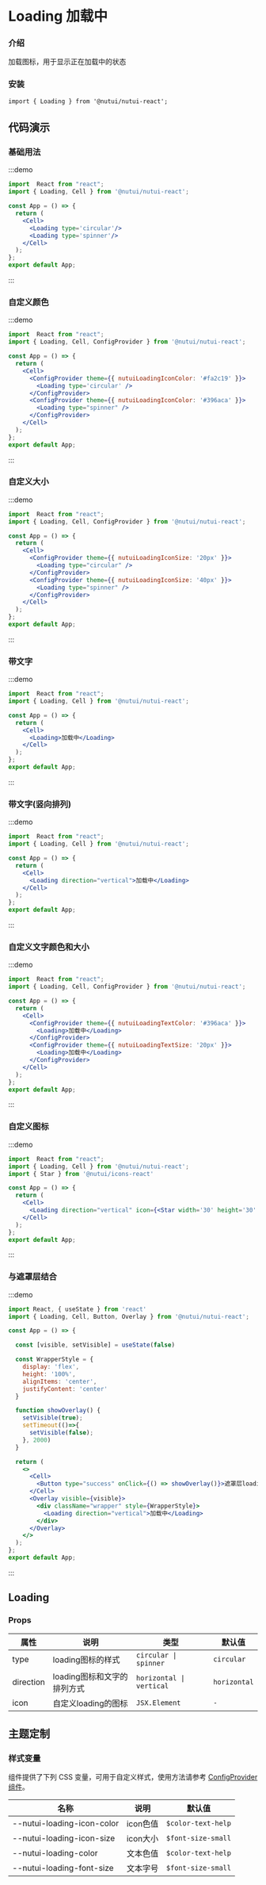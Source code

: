 # Loading 加载中

### 介绍

加载图标，用于显示正在加载中的状态

### 安装

```tsx
import { Loading } from '@nutui/nutui-react';
```

## 代码演示

### 基础用法

:::demo

```jsx
import  React from "react";
import { Loading, Cell } from '@nutui/nutui-react';

const App = () => {
  return (
    <Cell>
      <Loading type='circular'/>
      <Loading type='spinner'/>
    </Cell>
  );
};
export default App;
```

:::

### 自定义颜色

:::demo

```jsx
import  React from "react";
import { Loading, Cell, ConfigProvider } from '@nutui/nutui-react';

const App = () => {
  return (
    <Cell>
      <ConfigProvider theme={{ nutuiLoadingIconColor: '#fa2c19' }}>
        <Loading type='circular' />
      </ConfigProvider>
      <ConfigProvider theme={{ nutuiLoadingIconColor: '#396aca' }}>
        <Loading type="spinner" />
      </ConfigProvider>      
    </Cell>
  );
};
export default App;
```

:::

### 自定义大小

:::demo

```jsx
import  React from "react";
import { Loading, Cell, ConfigProvider } from '@nutui/nutui-react';

const App = () => {
  return (
    <Cell>
      <ConfigProvider theme={{ nutuiLoadingIconSize: '20px' }}>
        <Loading type="circular" />
      </ConfigProvider>
      <ConfigProvider theme={{ nutuiLoadingIconSize: '40px' }}>
        <Loading type="spinner" />
      </ConfigProvider>
    </Cell>
  );
};
export default App;
```

:::

### 带文字

:::demo

```jsx
import  React from "react";
import { Loading, Cell } from '@nutui/nutui-react';

const App = () => {
  return (
    <Cell>
      <Loading>加载中</Loading>
    </Cell>
  );
};
export default App;
```

:::

### 带文字(竖向排列)

:::demo

```jsx
import  React from "react";
import { Loading, Cell } from '@nutui/nutui-react';

const App = () => {
  return (
    <Cell>
      <Loading direction="vertical">加载中</Loading>
    </Cell>
  );
};
export default App;
```

:::

### 自定义文字颜色和大小

:::demo

```jsx
import  React from "react";
import { Loading, Cell, ConfigProvider } from '@nutui/nutui-react';

const App = () => {
  return (
    <Cell>
      <ConfigProvider theme={{ nutuiLoadingTextColor: '#396aca' }}>
        <Loading>加载中</Loading>
      </ConfigProvider>
      <ConfigProvider theme={{ nutuiLoadingTextSize: '20px' }}>
        <Loading>加载中</Loading>
      </ConfigProvider>
    </Cell>
  );
};
export default App;
```

:::

### 自定义图标

:::demo

```jsx
import  React from "react";
import { Loading, Cell } from '@nutui/nutui-react';
import { Star } from '@nutui/icons-react'

const App = () => {
  return (
    <Cell>
      <Loading direction="vertical" icon={<Star width='30' height='30' color='red'/>}/>
    </Cell>
  );
};
export default App;
```

:::

### 与遮罩层结合

:::demo

```jsx
import React, { useState } from 'react'
import { Loading, Cell, Button, Overlay } from '@nutui/nutui-react';

const App = () => {

  const [visible, setVisible] = useState(false)

  const WrapperStyle = {
    display: 'flex',
    height: '100%',
    alignItems: 'center',
    justifyContent: 'center'
  }

  function showOverlay() {
    setVisible(true);
    setTimeout(()=>{
      setVisible(false);
    }, 2000)
  }  

  return (
    <>
      <Cell>
        <Button type="success" onClick={() => showOverlay()}>遮罩层loading(两秒后关闭)</Button>
      </Cell>
      <Overlay visible={visible}>
        <div className="wrapper" style={WrapperStyle}>
          <Loading direction="vertical">加载中</Loading>
        </div>
      </Overlay>   
    </> 
  );
};
export default App;
```

:::

## Loading

### Props

| 属性 | 说明 | 类型 | 默认值 |
| --- | --- | --- | --- |
| type | loading图标的样式 | `circular \| spinner` | `circular` |
| direction | loading图标和文字的排列方式 | `horizontal \| vertical` | `horizontal` |
| icon | 自定义loading的图标 | `JSX.Element` | `-` |

## 主题定制

### 样式变量

组件提供了下列 CSS 变量，可用于自定义样式，使用方法请参考 [ConfigProvider 组件](#/zh-CN/component/configprovider)。

| 名称 | 说明 | 默认值 |
| --- | --- | --- |
| \--nutui-loading-icon-color | icon色值 | `$color-text-help` |
| \--nutui-loading-icon-size | icon大小 | `$font-size-small` |
| \--nutui-loading-color | 文本色值 | `$color-text-help` |
| \--nutui-loading-font-size | 文本字号 | `$font-size-small` |